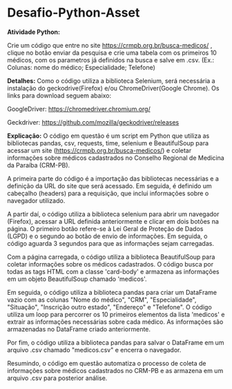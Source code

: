 # Desafio-Python-Asset
<strong>Atividade Python:</strong>

Crie um código que entre no site https://crmpb.org.br/busca-medicos/ , clique no botão enviar da pesquisa e crie uma tabela com os primeiros 10 médicos, com os parametros já definidos na busca e salve em .csv. (Ex.: Colunas: nome do médico; Especialidade; Telefone)

<strong>Detalhes:</strong>
Como o código utiliza a biblioteca Selenium, será necessária a instalação do geckodrive(Firefox) e/ou ChromeDriver(Google Chrome). Os links para download seguem abaixo:

GoogleDriver: https://chromedriver.chromium.org/

Geckdriver: https://github.com/mozilla/geckodriver/releases

<strong>Explicação:</strong>
O código em questão é um script em Python que utiliza as bibliotecas pandas, csv, requests, time, selenium e BeautifulSoup para acessar um site (https://crmpb.org.br/busca-medicos/) e coletar informações sobre médicos cadastrados no Conselho Regional de Medicina da Paraíba (CRM-PB).

A primeira parte do código é a importação das bibliotecas necessárias e a definição da URL do site que será acessado. Em seguida, é definido um cabeçalho (headers) para a requisição, que inclui informações sobre o navegador utilizado.

A partir daí, o código utiliza a biblioteca selenium para abrir um navegador (Firefox), acessar a URL definida anteriormente e clicar em dois botões na página. O primeiro botão refere-se à Lei Geral de Proteção de Dados (LGPD) e o segundo ao botão de envio de informações. Em seguida, o código aguarda 3 segundos para que as informações sejam carregadas.

Com a página carregada, o código utiliza a biblioteca BeautifulSoup para coletar informações sobre os médicos cadastrados. O código busca por todas as tags HTML com a classe 'card-body' e armazena as informações em um objeto BeautifulSoup chamado 'medicos'.

Em seguida, o código utiliza a biblioteca pandas para criar um DataFrame vazio com as colunas "Nome do médico", "CRM", "Especialidade", "Situação", "Inscrição outro estado", "Endereço" e "Telefone". O código utiliza um loop para percorrer os 10 primeiros elementos da lista 'medicos' e extrair as informações necessárias sobre cada médico. As informações são armazenadas no DataFrame criado anteriormente.

Por fim, o código utiliza a biblioteca pandas para salvar o DataFrame em um arquivo .csv chamado "medicos.csv" e encerra o navegador.

Resumindo, o código em questão automatiza o processo de coleta de informações sobre médicos cadastrados no CRM-PB e as armazena em um arquivo .csv para posterior análise.
